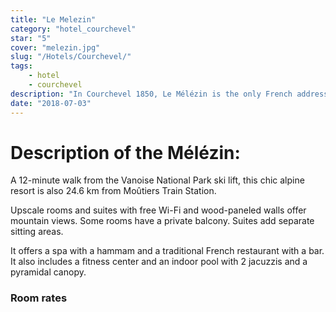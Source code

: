 ```yaml
---
title: "Le Melezin"
category: "hotel_courchevel"
star: "5"
cover: "melezin.jpg"
slug: "/Hotels/Courchevel/"
tags:
    - hotel
    - courchevel
description: "In Courchevel 1850, Le Mélézin is the only French address of Aman Resorts, the most beautiful collection of hotels in the world. The hotel has the distinction of being located directly at the foot of the slopes of Bellecôte in the famous area of ​​the Three Valleys "
date: "2018-07-03"
--- 
```

 
 
# Description of the Mélézin:
A 12-minute walk from the Vanoise National Park ski lift, this chic alpine resort is also 24.6 km from Moûtiers Train Station.

Upscale rooms and suites with free Wi-Fi and wood-paneled walls offer mountain views. Some rooms have a private balcony. Suites add separate sitting areas.

It offers a spa with a hammam and a traditional French restaurant with a bar. It also includes a fitness center and an indoor pool with 2 jacuzzis and a pyramidal canopy.

### Room rates
